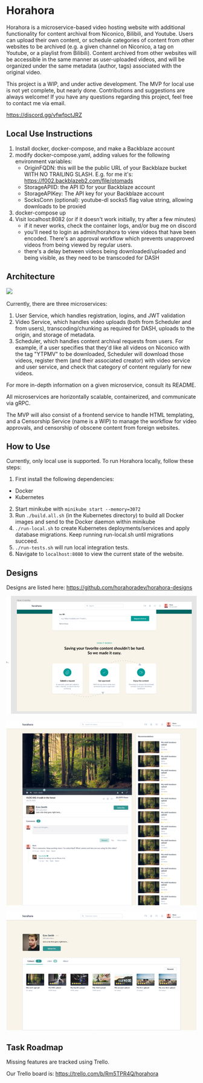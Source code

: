 # Horahora

Horahora is a microservice-based video hosting website with additional functionality for content archival from Niconico, Bilibili, and Youtube. Users can upload their own content, or schedule categories of content from other websites to be archived (e.g. a given channel on Niconico, a tag on Youtube, or a playlist from Bilibili). Content archived from other websites will be accessible in the same manner as user-uploaded videos, and will be organized under the same metadata (author, tags) associated with the original video.

This project is a WIP, and under active development. The MVP for local use is not yet complete, but nearly done. Contributions and suggestions are always welcome! If you have any questions regarding this project, feel free to contact me via email.

https://discord.gg/vfwfpctJRZ

## Local Use Instructions

1. Install docker, docker-compose, and make a Backblaze account
2. modify docker-compose.yaml, adding values for the following environment variables:
   - OriginFQDN: this will be the public URL of your Backblaze bucket WITH NO TRAILING SLASH. E.g. for me it's: https://f002.backblazeb2.com/file/otomads
   - StorageAPIID: the API ID for your Backblaze account
   - StorageAPIKey: The API key for your Backblaze account
   - SocksConn (optional): youtube-dl socks5 flag value string, allowing downloads to be proxied
3. docker-compose up
4. Visit localhost:8082 (or if it doesn't work initially, try after a few minutes)
   - if it never works, check the container logs, and/or bug me on discord
   - you'll need to login as admin/horahora to view videos that have been encoded. There's an approval workflow which prevents unapproved videos from being viewed by regular users.
   - there's a delay between videos being downloaded/uploaded and being visible, as they need to be transcoded for DASH

## Architecture

![](Architectural_Drawing.png)

Currently, there are three microservices:

1. User Service, which handles registration, logins, and JWT validation
2. Video Service, which handles video uploads (both from Scheduler and from users), transcoding/chunking as required for DASH, uploads to the origin, and storage of metadata.
3. Scheduler, which handles content archival requests from users. For example, if a user specifies that they'd like all videos on Niconico with the tag "YTPMV" to be downloaded, Scheduler will download those videos, register them (and their associated creator) with video service and user service, and check that category of content regularly for new videos.

For more in-depth information on a given microservice, consult its README.

All microservices are horizontally scalable, containerized, and communicate via gRPC.

The MVP will also consist of a frontend service to handle HTML templating, and a Censorship Service (name is a WIP) to manage the workflow for video approvals, and censorship of obscene content from foreign websites.

## How to Use

Currently, only local use is supported.
To run Horahora locally, follow these steps:

1. First install the following dependencies:

- Docker
- Kubernetes

2. Start minikube with `minikube start --memory=3072`
3. Run `./build.all.sh` (in the Kubernetes directory) to build all Docker images and send to the Docker daemon within minikube
4. `./run-local.sh` to create Kubernetes deployments/services and apply database migrations. Keep running run-local.sh until migrations succeed.
5. `./run-tests.sh` will run local integration tests.
6. Navigate to `localhost:8080` to view the current state of the website.

## Designs

Designs are listed here:
https://github.com/horahoradev/horahora-designs

![](https://github.com/horahoradev/horahora-designs/blob/master/archive.png?raw=true)

![](https://github.com/horahoradev/horahora-designs/blob/master/Video.png?raw=true)

![](https://github.com/horahoradev/horahora-designs/blob/master/Profile.png?raw=true)

## Task Roadmap

Missing features are tracked using Trello.

Our Trello board is:
https://trello.com/b/Rm5TPR4Q/horahora

